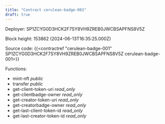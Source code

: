 ```yaml
---
title: "Contract cerulean-badge-001"
draft: true
---
```

Deployer: SP1ZCYG0D3HCK2F7SY8VH9ZREB0JWCBSAPFNS8V5Z


 



Block height: 153862 (2024-06-13T16:35:25.000Z)

Source code: {{<contractref "cerulean-badge-001" SP1ZCYG0D3HCK2F7SY8VH9ZREB0JWCBSAPFNS8V5Z cerulean-badge-001>}}

Functions:

* mint-nft _public_
* transfer _public_
* get-client-token-uri _read_only_
* get-clientbadge-owner _read_only_
* get-creator-token-uri _read_only_
* get-creatorbadge-owner _read_only_
* get-last-client-token-id _read_only_
* get-last-creator-token-id _read_only_
